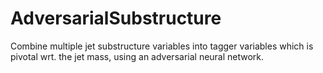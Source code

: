 # AdversarialSubstructure
Combine multiple jet substructure variables into tagger variables which is pivotal wrt. the jet mass, using an adversarial neural network.
